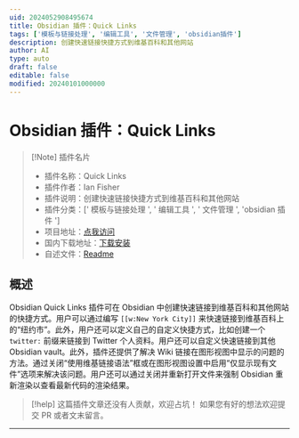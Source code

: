 ```yaml
---
uid: 2024052908495674
title: Obsidian 插件：Quick Links
tags: ['模板与链接处理', '编辑工具', '文件管理', 'obsidian插件']
description: 创建快速链接快捷方式到维基百科和其他网站
author: AI
type: auto
draft: false
editable: false
modified: 20240101000000
---
```


# Obsidian 插件：Quick Links

> [!Note] 插件名片
> - 插件名称：Quick Links
> - 插件作者：Ian Fisher
> - 插件说明：创建快速链接快捷方式到维基百科和其他网站
> - 插件分类：[' 模板与链接处理 ', ' 编辑工具 ', ' 文件管理 ', 'obsidian 插件 ']
> - 项目地址：[点我访问](https://github.com/iafisher/obsidian-quick-links)
> - 国内下载地址：[下载安装](https://pkmer.cn/products/plugin/pluginMarket/?quick-links)
> - 自述文件：[Readme](https://ghproxy.net/https://raw.githubusercontent.com/iafisher/obsidian-quick-links/master/README.md)

## 概述

Obsidian Quick Links 插件可在 Obsidian 中创建快速链接到维基百科和其他网站的快捷方式。用户可以通过编写 `[[w:New York City]]` 来快速链接到维基百科上的“纽约市”。此外，用户还可以定义自己的自定义快捷方式，比如创建一个 `twitter:` 前缀来链接到 Twitter 个人资料。用户还可以自定义快速链接到其他 Obsidian vault。此外，插件还提供了解决 Wiki 链接在图形视图中显示的问题的方法。通过关闭“使用维基链接语法”框或在图形视图设置中启用“仅显示现有文件”选项来解决该问题。用户还可以通过关闭并重新打开文件来强制 Obsidian 重新渲染以查看最新代码的渲染结果。

> [!help]
> 这篇插件文章还没有人贡献，欢迎占坑！
> 如果您有好的想法欢迎提交 PR 或者文末留言。

---



